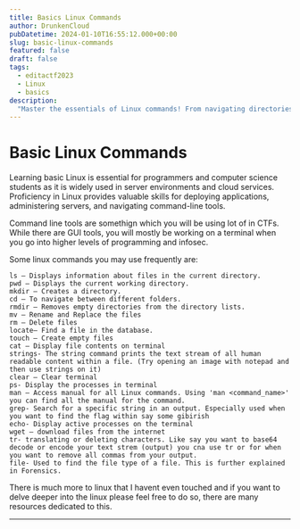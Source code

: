 ```yaml
---
title: Basics Linux Commands
author: DrunkenCloud
pubDatetime: 2024-01-10T16:55:12.000+00:00
slug: basic-linux-commands
featured: false
draft: false
tags:
  - editactf2023
  - Linux
  - basics
description:
  "Master the essentials of Linux commands! From navigating directories to creating and deleting files, these commands are the backbone of CTF challenges. Discover the power of the command line and build essential skills for programming and infosec. Whether you're a beginner or an advanced user, these commands are a must-have in your toolkit."
---
```

# Basic Linux Commands

Learning basic Linux is essential for programmers and computer science students as it is widely used in server environments and cloud services. Proficiency in Linux provides valuable skills for deploying applications, administering servers, and navigating command-line tools.

Command line tools are somethign which you will be using lot of in CTFs. While there are GUI tools, you will mostly be working on a terminal when you go into higher levels of programming and infosec.

Some linux commands you may use frequently are:

    ls – Displays information about files in the current directory.
    pwd – Displays the current working directory.
    mkdir – Creates a directory.
    cd – To navigate between different folders.
    rmdir – Removes empty directories from the directory lists.
    mv – Rename and Replace the files
    rm – Delete files 
    locate– Find a file in the database.
    touch – Create empty files
    cat – Display file contents on terminal
    strings- The string command prints the text stream of all human readable content within a file. (Try opening an image with notepad and then use strings on it)
    clear – Clear terminal 
    ps- Display the processes in terminal
    man – Access manual for all Linux commands. Using 'man <command_name>' you can find all the manual for the command.
    grep- Search for a specific string in an output. Especially used when you want to find the flag within say some gibirish
    echo- Display active processes on the terminal
    wget – download files from the internet
    tr- translating or deleting characters. Like say you want to base64 decode or encode your text strem (output) you cna use tr or for when you want to remove all commas from your output.
    file- Used to find the file type of a file. This is further explained in Forensics.

There is much more to linux that I havent even touched and if you want to delve deeper into the linux please feel free to do so, there are many resources dedicated to this.


---